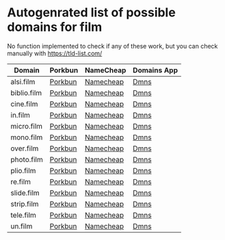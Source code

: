 # Autogenrated list of possible domains for film

No function implemented to check if any of these work, but you can check manually with https://tld-list.com/

| Domain | Porkbun | NameCheap | Domains App |
|---|---|---|---|
| alsi.film | [Porkbun](https://porkbun.com/checkout/search?prb=e814663da1&tlds=&idnLanguage=&search=search&q=alsi.film) | [Namecheap](https://www.namecheap.com/domains/registration/results/?domain=alsi.film) | [Dmns](https://dmns.app/domains?q=alsi.film) |
| biblio.film | [Porkbun](https://porkbun.com/checkout/search?prb=e814663da1&tlds=&idnLanguage=&search=search&q=biblio.film) | [Namecheap](https://www.namecheap.com/domains/registration/results/?domain=biblio.film) | [Dmns](https://dmns.app/domains?q=biblio.film) |
| cine.film | [Porkbun](https://porkbun.com/checkout/search?prb=e814663da1&tlds=&idnLanguage=&search=search&q=cine.film) | [Namecheap](https://www.namecheap.com/domains/registration/results/?domain=cine.film) | [Dmns](https://dmns.app/domains?q=cine.film) |
| in.film | [Porkbun](https://porkbun.com/checkout/search?prb=e814663da1&tlds=&idnLanguage=&search=search&q=in.film) | [Namecheap](https://www.namecheap.com/domains/registration/results/?domain=in.film) | [Dmns](https://dmns.app/domains?q=in.film) |
| micro.film | [Porkbun](https://porkbun.com/checkout/search?prb=e814663da1&tlds=&idnLanguage=&search=search&q=micro.film) | [Namecheap](https://www.namecheap.com/domains/registration/results/?domain=micro.film) | [Dmns](https://dmns.app/domains?q=micro.film) |
| mono.film | [Porkbun](https://porkbun.com/checkout/search?prb=e814663da1&tlds=&idnLanguage=&search=search&q=mono.film) | [Namecheap](https://www.namecheap.com/domains/registration/results/?domain=mono.film) | [Dmns](https://dmns.app/domains?q=mono.film) |
| over.film | [Porkbun](https://porkbun.com/checkout/search?prb=e814663da1&tlds=&idnLanguage=&search=search&q=over.film) | [Namecheap](https://www.namecheap.com/domains/registration/results/?domain=over.film) | [Dmns](https://dmns.app/domains?q=over.film) |
| photo.film | [Porkbun](https://porkbun.com/checkout/search?prb=e814663da1&tlds=&idnLanguage=&search=search&q=photo.film) | [Namecheap](https://www.namecheap.com/domains/registration/results/?domain=photo.film) | [Dmns](https://dmns.app/domains?q=photo.film) |
| plio.film | [Porkbun](https://porkbun.com/checkout/search?prb=e814663da1&tlds=&idnLanguage=&search=search&q=plio.film) | [Namecheap](https://www.namecheap.com/domains/registration/results/?domain=plio.film) | [Dmns](https://dmns.app/domains?q=plio.film) |
| re.film | [Porkbun](https://porkbun.com/checkout/search?prb=e814663da1&tlds=&idnLanguage=&search=search&q=re.film) | [Namecheap](https://www.namecheap.com/domains/registration/results/?domain=re.film) | [Dmns](https://dmns.app/domains?q=re.film) |
| slide.film | [Porkbun](https://porkbun.com/checkout/search?prb=e814663da1&tlds=&idnLanguage=&search=search&q=slide.film) | [Namecheap](https://www.namecheap.com/domains/registration/results/?domain=slide.film) | [Dmns](https://dmns.app/domains?q=slide.film) |
| strip.film | [Porkbun](https://porkbun.com/checkout/search?prb=e814663da1&tlds=&idnLanguage=&search=search&q=strip.film) | [Namecheap](https://www.namecheap.com/domains/registration/results/?domain=strip.film) | [Dmns](https://dmns.app/domains?q=strip.film) |
| tele.film | [Porkbun](https://porkbun.com/checkout/search?prb=e814663da1&tlds=&idnLanguage=&search=search&q=tele.film) | [Namecheap](https://www.namecheap.com/domains/registration/results/?domain=tele.film) | [Dmns](https://dmns.app/domains?q=tele.film) |
| un.film | [Porkbun](https://porkbun.com/checkout/search?prb=e814663da1&tlds=&idnLanguage=&search=search&q=un.film) | [Namecheap](https://www.namecheap.com/domains/registration/results/?domain=un.film) | [Dmns](https://dmns.app/domains?q=un.film) |
